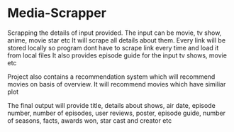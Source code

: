 # Media-Scrapper

Scrapping the details of input provided.
The input can be movie, tv show, anime, movie star etc
It will scrape all details about them.
Every link will be stored locally so program dont have to scrape link every time and load it from local files
It also provides episode guide for the input tv shows, movie etc

Project also contains a recommendation system which will recommend movies on basis of overview. It will recommend movies which have similiar plot

The final output will provide title, details about shows, air date, episode number, number of episodes, user reviews, poster, episode guide, number of seasons, facts, awards won, star cast and creator etc

